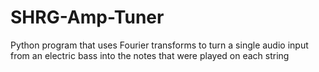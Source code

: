# SHRG-Amp-Tuner
Python program that uses Fourier transforms to turn a single audio input from an electric bass into the notes that were played on each string
